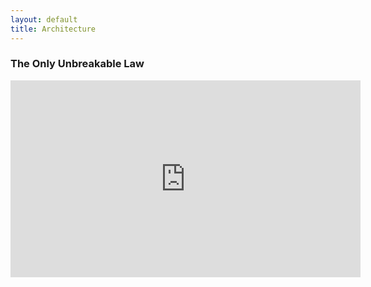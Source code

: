 ```yaml
---
layout: default
title: Architecture
---
```


### The Only Unbreakable Law

<iframe width="560" height="315" src="https://www.youtube-nocookie.com/embed/5IUj1EZwpJY" title="YouTube video player" frameborder="0" allow="accelerometer; autoplay; clipboard-write; encrypted-media; gyroscope; picture-in-picture; web-share" allowfullscreen></iframe>
